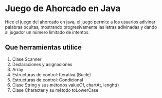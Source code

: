 # Juego de Ahorcado en Java

Hice el juego del ahorcado en java, el juego permite a los usuarios adivinar palabras ocultas, mostrando progresivamente las letras adivinadas y dando al jugador un número limitado de intentos.

## Que herramientas utilice
1. Clase Scanner 
2. Declaraciones y asignaciones
3. Array
4. Estructuras de control: Iterativa (Bucle)
5. Estructuras de control: Condicional
6. Clase String y sus métodos valueOf, chartAt, lenght()
7. Clase Character y su método toLowerCase